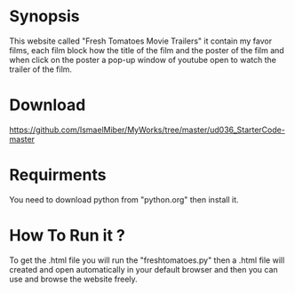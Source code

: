 # Synopsis
This website called "Fresh Tomatoes Movie Trailers"
it contain my favor films, each film block how the title of the film and the poster of the film and when click on the poster a pop-up window of youtube open to watch the trailer of the film.

# Download
https://github.com/IsmaelMiber/MyWorks/tree/master/ud036_StarterCode-master

# Requirments
You need to download python from "python.org" then install it.

# How To Run it ?
To get the .html file you will run the "freshtomatoes.py" then a .html file will created and open automatically in your default browser and then you can use and browse the website freely.